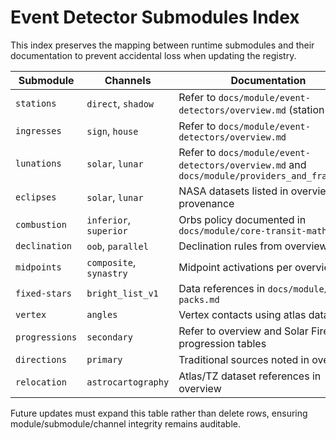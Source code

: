 # Event Detector Submodules Index

This index preserves the mapping between runtime submodules and their documentation to prevent accidental loss when updating the registry.

| Submodule | Channels | Documentation |
| --------- | -------- | ------------- |
| `stations` | `direct`, `shadow` | Refer to `docs/module/event-detectors/overview.md` (station rows) |
| `ingresses` | `sign`, `house` | Refer to `docs/module/event-detectors/overview.md` |
| `lunations` | `solar`, `lunar` | Refer to `docs/module/event-detectors/overview.md` and `docs/module/providers_and_frames.md` |
| `eclipses` | `solar`, `lunar` | NASA datasets listed in overview provenance |
| `combustion` | `inferior`, `superior` | Orbs policy documented in `docs/module/core-transit-math.md` |
| `declination` | `oob`, `parallel` | Declination rules from overview table |
| `midpoints` | `composite`, `synastry` | Midpoint activations per overview |
| `fixed-stars` | `bright_list_v1` | Data references in `docs/module/data-packs.md` |
| `vertex` | `angles` | Vertex contacts using atlas dataset |
| `progressions` | `secondary` | Refer to overview and Solar Fire progression tables |
| `directions` | `primary` | Traditional sources noted in overview |
| `relocation` | `astrocartography` | Atlas/TZ dataset references in overview |

Future updates must expand this table rather than delete rows, ensuring module/submodule/channel integrity remains auditable.
